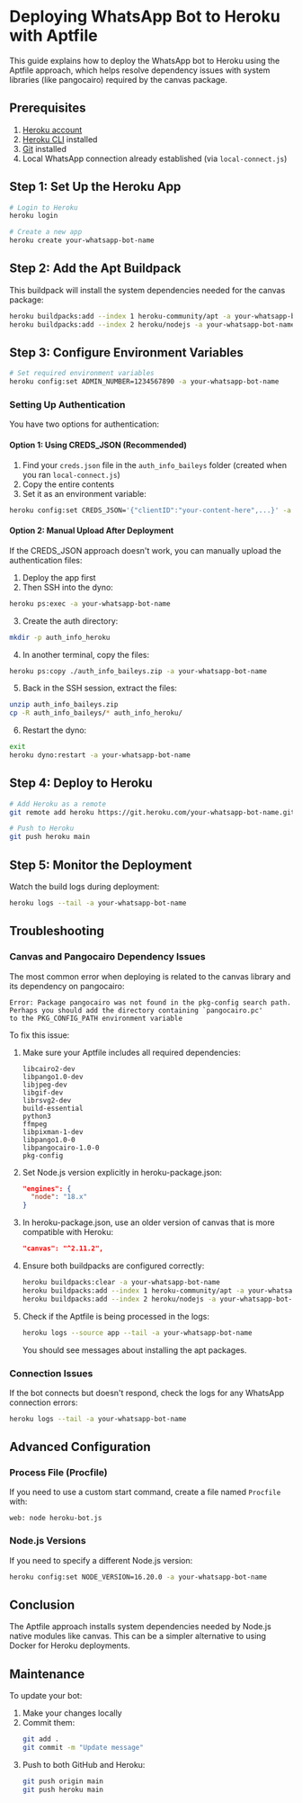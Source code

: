 # Deploying WhatsApp Bot to Heroku with Aptfile

This guide explains how to deploy the WhatsApp bot to Heroku using the Aptfile approach, which helps resolve dependency issues with system libraries (like pangocairo) required by the canvas package.

## Prerequisites

1. [Heroku account](https://signup.heroku.com/)
2. [Heroku CLI](https://devcenter.heroku.com/articles/heroku-cli) installed
3. [Git](https://git-scm.com/) installed
4. Local WhatsApp connection already established (via `local-connect.js`)

## Step 1: Set Up the Heroku App

```bash
# Login to Heroku
heroku login

# Create a new app
heroku create your-whatsapp-bot-name
```

## Step 2: Add the Apt Buildpack

This buildpack will install the system dependencies needed for the canvas package:

```bash
heroku buildpacks:add --index 1 heroku-community/apt -a your-whatsapp-bot-name
heroku buildpacks:add --index 2 heroku/nodejs -a your-whatsapp-bot-name
```

## Step 3: Configure Environment Variables

```bash
# Set required environment variables
heroku config:set ADMIN_NUMBER=1234567890 -a your-whatsapp-bot-name
```

### Setting Up Authentication

You have two options for authentication:

#### Option 1: Using CREDS_JSON (Recommended)

1. Find your `creds.json` file in the `auth_info_baileys` folder (created when you ran `local-connect.js`)
2. Copy the entire contents
3. Set it as an environment variable:

```bash
heroku config:set CREDS_JSON='{"clientID":"your-content-here",...}' -a your-whatsapp-bot-name
```

#### Option 2: Manual Upload After Deployment

If the CREDS_JSON approach doesn't work, you can manually upload the authentication files:

1. Deploy the app first
2. Then SSH into the dyno:

```bash
heroku ps:exec -a your-whatsapp-bot-name
```

3. Create the auth directory:

```bash
mkdir -p auth_info_heroku
```

4. In another terminal, copy the files:

```bash
heroku ps:copy ./auth_info_baileys.zip -a your-whatsapp-bot-name
```

5. Back in the SSH session, extract the files:

```bash
unzip auth_info_baileys.zip
cp -R auth_info_baileys/* auth_info_heroku/
```

6. Restart the dyno:

```bash
exit
heroku dyno:restart -a your-whatsapp-bot-name
```

## Step 4: Deploy to Heroku

```bash
# Add Heroku as a remote
git remote add heroku https://git.heroku.com/your-whatsapp-bot-name.git

# Push to Heroku
git push heroku main
```

## Step 5: Monitor the Deployment

Watch the build logs during deployment:

```bash
heroku logs --tail -a your-whatsapp-bot-name
```

## Troubleshooting

### Canvas and Pangocairo Dependency Issues

The most common error when deploying is related to the canvas library and its dependency on pangocairo:

```
Error: Package pangocairo was not found in the pkg-config search path.
Perhaps you should add the directory containing `pangocairo.pc'
to the PKG_CONFIG_PATH environment variable
```

To fix this issue:

1. Make sure your Aptfile includes all required dependencies:
   ```
   libcairo2-dev
   libpango1.0-dev
   libjpeg-dev
   libgif-dev
   librsvg2-dev
   build-essential
   python3
   ffmpeg
   libpixman-1-dev
   libpango1.0-0
   libpangocairo-1.0-0
   pkg-config
   ```

2. Set Node.js version explicitly in heroku-package.json:
   ```json
   "engines": {
     "node": "18.x"
   }
   ```

3. In heroku-package.json, use an older version of canvas that is more compatible with Heroku:
   ```json
   "canvas": "^2.11.2",
   ```

4. Ensure both buildpacks are configured correctly:
   ```bash
   heroku buildpacks:clear -a your-whatsapp-bot-name
   heroku buildpacks:add --index 1 heroku-community/apt -a your-whatsapp-bot-name
   heroku buildpacks:add --index 2 heroku/nodejs -a your-whatsapp-bot-name
   ```

5. Check if the Aptfile is being processed in the logs:
   ```bash
   heroku logs --source app --tail -a your-whatsapp-bot-name
   ```
   You should see messages about installing the apt packages.

### Connection Issues

If the bot connects but doesn't respond, check the logs for any WhatsApp connection errors:

```bash
heroku logs --tail -a your-whatsapp-bot-name
```

## Advanced Configuration

### Process File (Procfile)

If you need to use a custom start command, create a file named `Procfile` with:

```
web: node heroku-bot.js
```

### Node.js Versions

If you need to specify a different Node.js version:

```bash
heroku config:set NODE_VERSION=16.20.0 -a your-whatsapp-bot-name
```

## Conclusion

The Aptfile approach installs system dependencies needed by Node.js native modules like canvas. This can be a simpler alternative to using Docker for Heroku deployments.

## Maintenance

To update your bot:

1. Make your changes locally
2. Commit them:
   ```bash
   git add .
   git commit -m "Update message"
   ```
3. Push to both GitHub and Heroku:
   ```bash
   git push origin main
   git push heroku main
   ```